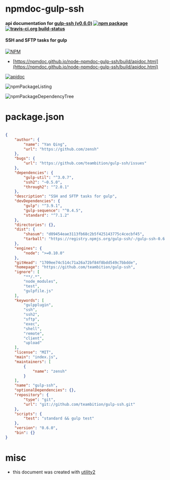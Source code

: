 # npmdoc-gulp-ssh

#### api documentation for  [gulp-ssh (v0.6.0)](https://github.com/teambition/gulp-ssh)  [![npm package](https://img.shields.io/npm/v/npmdoc-gulp-ssh.svg?style=flat-square)](https://www.npmjs.org/package/npmdoc-gulp-ssh) [![travis-ci.org build-status](https://api.travis-ci.org/npmdoc/node-npmdoc-gulp-ssh.svg)](https://travis-ci.org/npmdoc/node-npmdoc-gulp-ssh)

#### SSH and SFTP tasks for gulp

[![NPM](https://nodei.co/npm/gulp-ssh.png?downloads=true&downloadRank=true&stars=true)](https://www.npmjs.com/package/gulp-ssh)

- [https://npmdoc.github.io/node-npmdoc-gulp-ssh/build/apidoc.html](https://npmdoc.github.io/node-npmdoc-gulp-ssh/build/apidoc.html)

[![apidoc](https://npmdoc.github.io/node-npmdoc-gulp-ssh/build/screenCapture.buildCi.browser.%252Ftmp%252Fbuild%252Fapidoc.html.png)](https://npmdoc.github.io/node-npmdoc-gulp-ssh/build/apidoc.html)

![npmPackageListing](https://npmdoc.github.io/node-npmdoc-gulp-ssh/build/screenCapture.npmPackageListing.svg)

![npmPackageDependencyTree](https://npmdoc.github.io/node-npmdoc-gulp-ssh/build/screenCapture.npmPackageDependencyTree.svg)



# package.json

```json

{
    "author": {
        "name": "Yan Qing",
        "url": "https://github.com/zensh"
    },
    "bugs": {
        "url": "https://github.com/teambition/gulp-ssh/issues"
    },
    "dependencies": {
        "gulp-util": "^3.0.7",
        "ssh2": "~0.5.0",
        "through2": "^2.0.1"
    },
    "description": "SSH and SFTP tasks for gulp",
    "devDependencies": {
        "gulp": "^3.9.1",
        "gulp-sequence": "^0.4.5",
        "standard": "^7.1.2"
    },
    "directories": {},
    "dist": {
        "shasum": "d09454eae3113fb68c2b5f425143775c4cecbf45",
        "tarball": "https://registry.npmjs.org/gulp-ssh/-/gulp-ssh-0.6.0.tgz"
    },
    "engines": {
        "node": ">=0.10.0"
    },
    "gitHead": "1709ee74c514c71a26a72bf84f8bdd549c7bbdde",
    "homepage": "https://github.com/teambition/gulp-ssh",
    "ignore": [
        "**/.*",
        "node_modules",
        "test",
        "gulpfile.js"
    ],
    "keywords": [
        "gulpplugin",
        "ssh",
        "ssh2",
        "sftp",
        "exec",
        "shell",
        "remote",
        "client",
        "upload"
    ],
    "license": "MIT",
    "main": "index.js",
    "maintainers": [
        {
            "name": "zensh"
        }
    ],
    "name": "gulp-ssh",
    "optionalDependencies": {},
    "repository": {
        "type": "git",
        "url": "git://github.com/teambition/gulp-ssh.git"
    },
    "scripts": {
        "test": "standard && gulp test"
    },
    "version": "0.6.0",
    "bin": {}
}
```



# misc
- this document was created with [utility2](https://github.com/kaizhu256/node-utility2)
